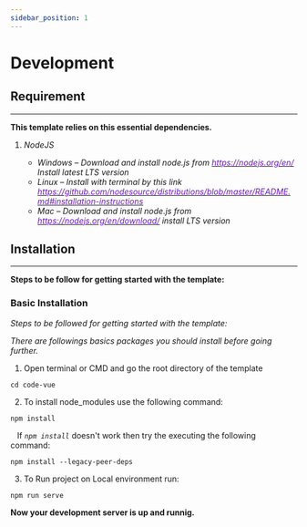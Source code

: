 ```yaml
---
sidebar_position: 1
---
```


# Development

<div className="mb-5"></div>

## Requirement

<hr/>

<div className="border-bottom border-dark mb-4"></div>

**This template relies on this essential dependencies.**

1. _NodeJS_

   - _Windows – Download and install node.js from [<font color="#7016d0">https://nodejs.org/en/</font>](https://nodejs.org/en/) Install latest LTS version_
   - _Linux – Install with terminal by this link [<font color="#7016d0">https://github.com/nodesource/distributions/blob/master/README.md#installation-instructions</font>](https://github.com/nodesource/distributions/blob/master/README.md#installation-instructions)_
   - _Mac – Download and install node.js from [<font color="#7016d0">https://nodejs.org/en/download/</font>](https://nodejs.org/en/download/) install LTS version_


<div className="mb-5"></div>

## Installation

<hr/>

<div className="border-bottom border-dark mb-4"></div>

**Steps to be follow for getting started with the template:**

### Basic Installation
_Steps to be followed for getting started with the template:_

_There are followings basics packages you should install before going further._


1. Open terminal or CMD and go the root directory of the template
```
cd code-vue
```

2. To install node_modules use the following command:
```
npm install
```

&nbsp;&nbsp;&nbsp;If _`npm install`_ doesn't work then try the executing the following command:

```
npm install --legacy-peer-deps
```

3. To Run project on Local environment run:
```
npm run serve
```


**Now your development server is up and runnig.**